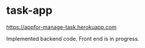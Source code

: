 # task-app
https://appfor-manage-task.herokuapp.com

<p>Implemented backend code. Front end is in progress.</p>
